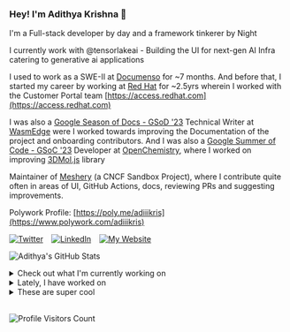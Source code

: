 ### Hey! I'm Adithya Krishna 👋
I'm a Full-stack developer by day and a framework tinkerer by Night

I currently work with @tensorlakeai - Building the UI for next-gen AI Infra catering to generative ai applications
  
I used to work as a SWE-II at [Documenso](https://documenso.com) for ~7 months. And before that, I started my career by working at [Red Hat](https://redhat.com) for ~2.5yrs wherein I worked with the Customer Portal team [https://access.redhat.com](https://access.redhat.com)

I was also a [Google Season of Docs - GSoD '23](https://developers.google.com/season-of-docs) Technical Writer at [WasmEdge](https://github.com/WasmEdge) were I worked towards improving the Documentation of the project and onboarding contributors. And I was also a [Google Summer of Code - GSoC '23](https://summerofcode.withgoogle.com/) Developer at [OpenChemistry](https://openchemistry.org), where I worked on improving [3DMol.js](https://github.com/3dmol/3Dmol.js) library

Maintainer of [Meshery](https://github.com/meshery) (a CNCF Sandbox Project), where I contribute quite often in areas of UI, GitHub Actions, docs, reviewing PRs and suggesting improvements.

Polywork Profile: [https://poly.me/adiiikris](https://www.polywork.com/adiiikris)

[![Twitter](https://img.shields.io/badge/-@adii_kris-%231DA1F2?style=for-the-badge&logo=twitter&logoColor=ffffff)](https:/twitter.adikris.in) &ensp;
[![LinkedIn](https://img.shields.io/badge/-Adithya%20Krishna-%230A67C3?style=for-the-badge&logo=linkedin&logoColor=ffffff)](https://linkedin.adikris.in/) &ensp;
[![My Website](https://img.shields.io/badge/-My%20Website-%230A67C3?style=for-the-badge)](https://adikris.in/)



![Adithya's GitHub Stats](https://github-readme-stats.vercel.app/api?username=adithyaakrishna&show_icons=true&hide_border=true&title_color=fff&icon_color=79ff97&text_color=9f9f9f&bg_color=151515)


<details>
  <summary>Check out what I'm currently working on</summary>
  
  - [reclaimprotocol/docs](https://github.com/reclaimprotocol/docs) - Documentation for Reclaim Protocol (4 days ago)
  - [tensorlakeai/indexify](https://github.com/tensorlakeai/indexify) - A realtime serving engine for Data-Intensive Generative AI Applications (2 weeks ago)
  - [adithyaakrishna/adithyaakrishna.github.io](https://github.com/adithyaakrishna/adithyaakrishna.github.io) - My Portfolio Website (3 weeks ago)
  - [reclaimprotocol/blog](https://github.com/reclaimprotocol/blog) -  (4 weeks ago)
  - [pqoqubbw/icons](https://github.com/pqoqubbw/icons) - beautifully crafted animated icons (1 month ago)
</details>

<details>
  <summary>Lately, I have worked on</summary>
  
</details>

<details>
  <summary>These are super cool</summary>
  
  - [gluesql/gluesql](https://github.com/gluesql/gluesql) - GlueSQL is quite sticky. It attaches to anywhere. (1 day ago)
  - [gear5sh/Gear5](https://github.com/gear5sh/Gear5) - high performance better alternative to Airbyte, Singer, Meltano (1 day ago)
  - [gensx-inc/gensx](https://github.com/gensx-inc/gensx) - The TypeScript framework for agents &amp; workflows with react-like components. Lightning fast dev loop. Easy to learn. Easy to extend. (1 day ago)
  - [onlook-dev/onlook](https://github.com/onlook-dev/onlook) - The open source Cursor for Designers. Design directly in your live React app and publish your changes to code. (3 days ago)
  - [Emissary-Tech/legit-rag](https://github.com/Emissary-Tech/legit-rag) - A real production-worthy RAG Pipeline. (3 days ago)
</details>

<br> 

![Profile Visitors Count](https://profile-counter.glitch.me/adithyaakrishna/count.svg)
